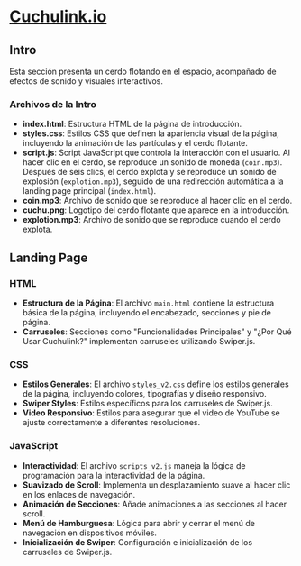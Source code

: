 # [Cuchulink.io]([url](https://guitarsetgo.github.io/Cuchulink.io/))

## Intro

Esta sección presenta un cerdo flotando en el espacio, acompañado de efectos de sonido y visuales interactivos.

### Archivos de la Intro

- **index.html**: Estructura HTML de la página de introducción.
- **styles.css**: Estilos CSS que definen la apariencia visual de la página, incluyendo la animación de las partículas y el cerdo flotante.
- **script.js**: Script JavaScript que controla la interacción con el usuario. Al hacer clic en el cerdo, se reproduce un sonido de moneda (`coin.mp3`). Después de seis clics, el cerdo explota y se reproduce un sonido de explosión (`explotion.mp3`), seguido de una redirección automática a la landing page principal (`index.html`).
- **coin.mp3**: Archivo de sonido que se reproduce al hacer clic en el cerdo.
- **cuchu.png**: Logotipo del cerdo flotante que aparece en la introducción.
- **explotion.mp3**: Archivo de sonido que se reproduce cuando el cerdo explota.

## Landing Page

### HTML

- **Estructura de la Página**: El archivo `main.html` contiene la estructura básica de la página, incluyendo el encabezado, secciones y pie de página.
- **Carruseles**: Secciones como "Funcionalidades Principales" y "¿Por Qué Usar Cuchulink?" implementan carruseles utilizando Swiper.js.

### CSS

- **Estilos Generales**: El archivo `styles_v2.css` define los estilos generales de la página, incluyendo colores, tipografías y diseño responsivo.
- **Swiper Styles**: Estilos específicos para los carruseles de Swiper.js.
- **Video Responsivo**: Estilos para asegurar que el video de YouTube se ajuste correctamente a diferentes resoluciones.

### JavaScript

- **Interactividad**: El archivo `scripts_v2.js` maneja la lógica de programación para la interactividad de la página.
- **Suavizado de Scroll**: Implementa un desplazamiento suave al hacer clic en los enlaces de navegación.
- **Animación de Secciones**: Añade animaciones a las secciones al hacer scroll.
- **Menú de Hamburguesa**: Lógica para abrir y cerrar el menú de navegación en dispositivos móviles.
- **Inicialización de Swiper**: Configuración e inicialización de los carruseles de Swiper.js.
